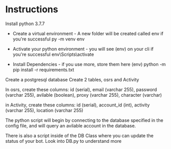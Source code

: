 # Instructions
Install python 3.7.7

- Create a virtual environment - A new folder will be created called env if you're successful
py -m venv env

- Activate your python environment - you will see (env) on your cli if you're successful
env\Scripts\activate

- Install Dependencies - if you use more, store them here
(env) python -m pip install -r requirements.txt

Create a postgresql database
Create 2 tables, osrs and Activity

In osrs, create these columns:
id (serial), email (varchar 255), password (varchar 255), avilable (boolean), proxy (varchar 255), character (varchar)

in Activity, create these columns:
id (serial), account_id (int), activity (varchar 255), location (varchar 255)

The python script will begin by connecting to the database specified in the config file, and will query an avilable account in the database.

There is also a script inside of the DB Class where you can update the status of your bot. Look into DB.py to understand more
